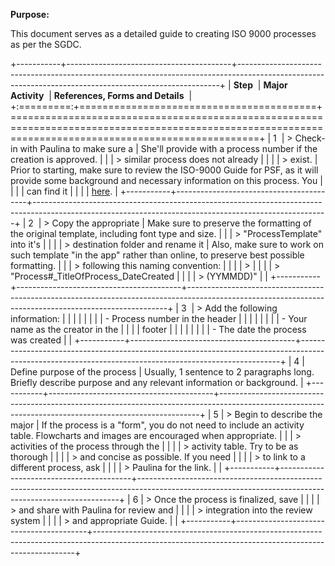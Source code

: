 **Purpose:**

This document serves as a detailed guide to creating ISO 9000 processes
as per the SGDC.

+-----------+-----------------------------------------+-------------------------------------------------------------------------------------------------------------------------------------------------------+
| **Step**  | **Major Activity**                      | **References, Forms and Details**                                                                                                                     |
+:=========:+=========================================+=======================================================================================================================================================+
| 1         | > Check-in with Paulina to make sure a  | She'll provide with a process number if the creation is approved.                                                                                     |
|           | > similar process does not already      |                                                                                                                                                       |
|           | > exist.                                | Prior to starting, make sure to review the ISO-9000 Guide for PSF, as it will provide some background and necessary information on this process. You  |
|           |                                         | can find it                                                                                                                                           |
|           |                                         | [here](https://pacificsalmonfoundation-my.sharepoint.com/:p:/g/personal/psalinasruiz_psf_ca/EZmmuKp4kVtOtshAlBH2eM4BLjkjvlfm1lGn1iI4hgNBKA?e=K9bYQb). |
+-----------+-----------------------------------------+-------------------------------------------------------------------------------------------------------------------------------------------------------+
| 2         | > Copy the appropriate                  | Make sure to preserve the formatting of the original template, including font type and size.                                                          |
|           | > "ProcessTemplate" into it's           |                                                                                                                                                       |
|           | > destination folder and rename it      | Also, make sure to work on such template "in the app" rather than online, to preserve best possible formatting.                                       |
|           | > following this naming convention:     |                                                                                                                                                       |
|           | >                                       |                                                                                                                                                       |
|           | > "Process#\_TitleOfProcess_DateCreated |                                                                                                                                                       |
|           | > (YYMMDD)"                             |                                                                                                                                                       |
+-----------+-----------------------------------------+-------------------------------------------------------------------------------------------------------------------------------------------------------+
| 3         | > Add the following information:        |                                                                                                                                                       |
|           |                                         |                                                                                                                                                       |
|           | - Process number in the header          |                                                                                                                                                       |
|           |                                         |                                                                                                                                                       |
|           | - Your name as the creator in the       |                                                                                                                                                       |
|           |   footer                                |                                                                                                                                                       |
|           |                                         |                                                                                                                                                       |
|           | - The date the process was created      |                                                                                                                                                       |
+-----------+-----------------------------------------+-------------------------------------------------------------------------------------------------------------------------------------------------------+
| 4         | Define purpose of the process           | Usually, 1 sentence to 2 paragraphs long. Briefly describe purpose and any relevant information or background.                                        |
+-----------+-----------------------------------------+-------------------------------------------------------------------------------------------------------------------------------------------------------+
| 5         | > Begin to describe the major           | If the process is a "form", you do not need to include an activity table. Flowcharts and images are encouraged when appropriate.                      |
|           | > activities of the process through the |                                                                                                                                                       |
|           | > activity table. Try to be as thorough |                                                                                                                                                       |
|           | > and concise as possible. If you need  |                                                                                                                                                       |
|           | > to link to a different process, ask   |                                                                                                                                                       |
|           | > Paulina for the link.                 |                                                                                                                                                       |
+-----------+-----------------------------------------+-------------------------------------------------------------------------------------------------------------------------------------------------------+
| 6         | > Once the process is finalized, save   |                                                                                                                                                       |
|           | > and share with Paulina for review and |                                                                                                                                                       |
|           | > integration into the review system    |                                                                                                                                                       |
|           | > and appropriate Guide.                |                                                                                                                                                       |
+-----------+-----------------------------------------+-------------------------------------------------------------------------------------------------------------------------------------------------------+
